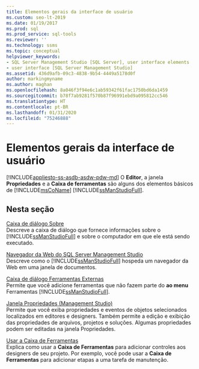 ```yaml
---
title: Elementos gerais da interface de usuário
ms.custom: seo-lt-2019
ms.date: 01/19/2017
ms.prod: sql
ms.prod_service: sql-tools
ms.reviewer: ''
ms.technology: ssms
ms.topic: conceptual
helpviewer_keywords:
- SQL Server Management Studio [SQL Server], user interface elements
- user interface [SQL Server Management Studio]
ms.assetid: 436d9afb-09c3-4838-9b54-4449a5178d0f
author: markingmyname
ms.author: maghan
ms.openlocfilehash: 8a046f3f94e6c1ab59342f61fac1750bd6da1459
ms.sourcegitcommit: b78f7ab9281f570b87f96991ebd9a095812cc546
ms.translationtype: HT
ms.contentlocale: pt-BR
ms.lasthandoff: 01/31/2020
ms.locfileid: "75246888"
---
```

# <a name="general-user-interface-elements"></a>Elementos gerais da interface de usuário
[!INCLUDE[appliesto-ss-asdb-asdw-pdw-md](../includes/appliesto-ss-asdb-asdw-pdw-md.md)]
O **Editor**, a janela **Propriedades** e a **Caixa de ferramentas** são alguns dos elementos básicos de [!INCLUDE[msCoName](../includes/msconame_md.md)] [!INCLUDE[ssManStudioFull](../includes/ssmanstudiofull-md.md)].  
  
## <a name="in-this-section"></a>Nesta seção  
[Caixa de diálogo Sobre](../ssms/about-dialog-box.md)  
Descreve a caixa de diálogo que fornece informações sobre o [!INCLUDE[ssManStudioFull](../includes/ssmanstudiofull-md.md)] e sobre o computador em que ele está sendo executado.  
  
[Navegador da Web do SQL Server Management Studio](../ssms/sql-server-management-studio-web-browser.md)  
Descreve como o [!INCLUDE[ssManStudioFull](../includes/ssmanstudiofull-md.md)] hospeda um navegador da Web em uma janela de documentos.  
  
[Caixa de diálogo Ferramentas Externas](../ssms/external-tools-dialog-box.md)  
Permite que você adicione ferramentas que não fazem parte do **ao menu** Ferramentas [!INCLUDE[ssManStudioFull](../includes/ssmanstudiofull-md.md)].  
  
[Janela Propriedades &#40;Management Studio&#41;](../ssms/properties-window-management-studio.md)  
Permite que você exiba propriedades e eventos de objetos selecionados localizados em editores e designers. Também permite a edição e exibição das propriedades de arquivos, projetos e soluções. Algumas propriedades podem ser editadas na janela Propriedades.  
  
[Usar a Caixa de Ferramentas](../ssms/use-the-toolbox.md)  
Explica como usar a **Caixa de Ferramentas** para adicionar controles aos designers de seu projeto. Por exemplo, você pode usar a **Caixa de Ferramentas** para adicionar etapas a uma tarefa de manutenção.  
  

